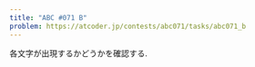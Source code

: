 ```yaml
---
title: "ABC #071 B"
problem: https://atcoder.jp/contests/abc071/tasks/abc071_b
---
```

各文字が出現するかどうかを確認する.
